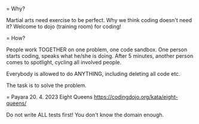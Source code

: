 = Why?

Martial arts need exercise to be perfect. Why we think coding doesn't need it? Welcome to dojo (training room) for coding!

= How?

People work TOGETHER on one problem, one code sandbox. One person starts coding, speaks what he/she is doing. After 5 minutes, another person comes to spotlight, cycling all involved people.

Everybody is allowed to do ANYTHING, including deleting all code etc.

The task is to solve the problem.

= Payara 20. 4. 2023
Eight Queens
https://codingdojo.org/kata/eight-queens/

Do not write ALL tests first! You don't know the domain enough.
